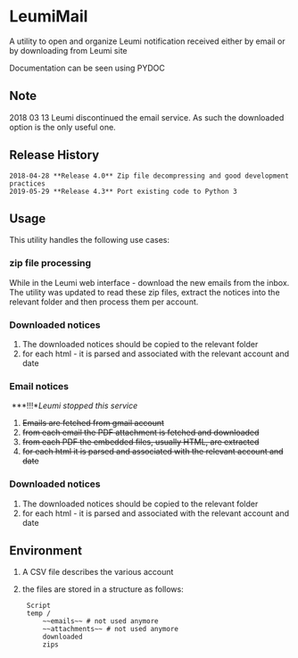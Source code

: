 # LeumiMail
A utility to open and organize Leumi notification received either by email or by downloading from Leumi site

Documentation can be seen using PYDOC

## Note 
2018 03 13 Leumi discontinued the email service. As such the downloaded option is the only useful one. 

## Release History
	2018-04-28 **Release 4.0** Zip file decompressing and good development practices
	2019-05-29 **Release 4.3** Port existing code to Python 3

## Usage ##

This utility handles the following use cases:

### zip file processing ###

While in the Leumi web interface - download the new emails from the inbox. The utility was updated to read these zip files, extract the notices into the relevant folder and then process them per account.

### Downloaded notices ###

1. The downloaded notices should be copied to the relevant folder
2. for each html - it is parsed and associated with the relevant account and date


### Email notices ###

​	***!!!**Leumi stopped this service* 

1. ~~Emails are fetched from gmail account~~
2. ~~from each email the PDF attachment is fetched and downloaded~~
3. ~~from each PDF the embedded files, usually HTML, are extracted~~
4. ~~for each html it is parsed and associated with the relevant account and date~~

### Downloaded notices ###

1. The downloaded notices should be copied to the relevant folder
2. for each html - it is parsed and associated with the relevant account and date

## Environment ###

1. A CSV file describes the various account
2. the files are stored in a structure as follows:

	    Script
    	temp /
    		~~emails~~ # not used anymore
    		~~attachments~~ # not used anymore
    		downloaded
			zips

